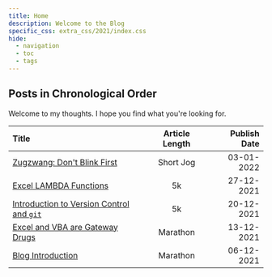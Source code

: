 ```yaml
---
title: Home
description: Welcome to the Blog
specific_css: extra_css/2021/index.css
hide:
  - navigation
  - toc
  - tags
---
```


## Posts in Chronological Order

Welcome to my thoughts. I hope you find what you're looking for.

| Title                                                                   | Article Length | Publish Date |
| :---------------------------------------------------------------------- | :------------: | -----------: |
| <a href="/2022/Zugzwang">Zugzwang: Don't Blink First</a>                |   Short Jog    |   03-01-2022 |
| <a href="/2021/Excel-Lambda-Functions">Excel LAMBDA Functions</a>       |       5k       |   27-12-2021 |
| <a href="/2021/Git-Intro">Introduction to Version Control and `git`</a> |       5k       |   20-12-2021 |
| <a href="/2021/Why-Excel-and-VBA">Excel and VBA are Gateway Drugs</a>   |    Marathon    |   13-12-2021 |
| <a href="/2021/Blog-Introduction">Blog Introduction</a>                 |    Marathon    |   06-12-2021 |
